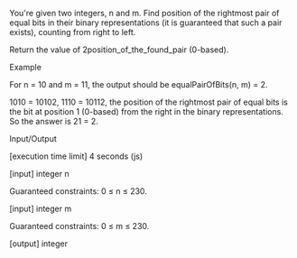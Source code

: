 You're given two integers, n and m. Find position of the rightmost pair of equal bits in their binary representations (it is guaranteed that such a pair exists), counting from right to left.

Return the value of 2position_of_the_found_pair (0-based).

Example

For n = 10 and m = 11, the output should be
equalPairOfBits(n, m) = 2.

1010 = 10102, 1110 = 10112, the position of the rightmost pair of equal bits is the bit at position 1 (0-based) from the right in the binary representations.
So the answer is 21 = 2.

Input/Output

[execution time limit] 4 seconds (js)

[input] integer n

Guaranteed constraints:
0 ≤ n ≤ 230.

[input] integer m

Guaranteed constraints:
0 ≤ m ≤ 230.

[output] integer
